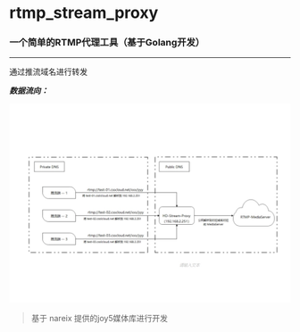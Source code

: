 # rtmp_stream_proxy

### 一个简单的RTMP代理工具（基于Golang开发）

----

通过推流域名进行转发

***数据流向：***

![avatar](rtmp_proxy.jpg)

> 基于 nareix 提供的joy5媒体库进行开发